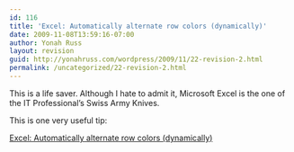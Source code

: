 ```yaml
---
id: 116
title: 'Excel: Automatically alternate row colors (dynamically)'
date: 2009-11-08T13:59:16-07:00
author: Yonah Russ
layout: revision
guid: http://yonahruss.com/wordpress/2009/11/22-revision-2.html
permalink: /uncategorized/22-revision-2.html
---
```

This is a life saver. Although I hate to admit it, Microsoft Excel is the one of the IT Professional&#8217;s Swiss Army Knives.

This is one very useful tip:

[Excel: Automatically alternate row colors (dynamically)](http://www.techonthenet.com/excel/questions/cond_format2.php)